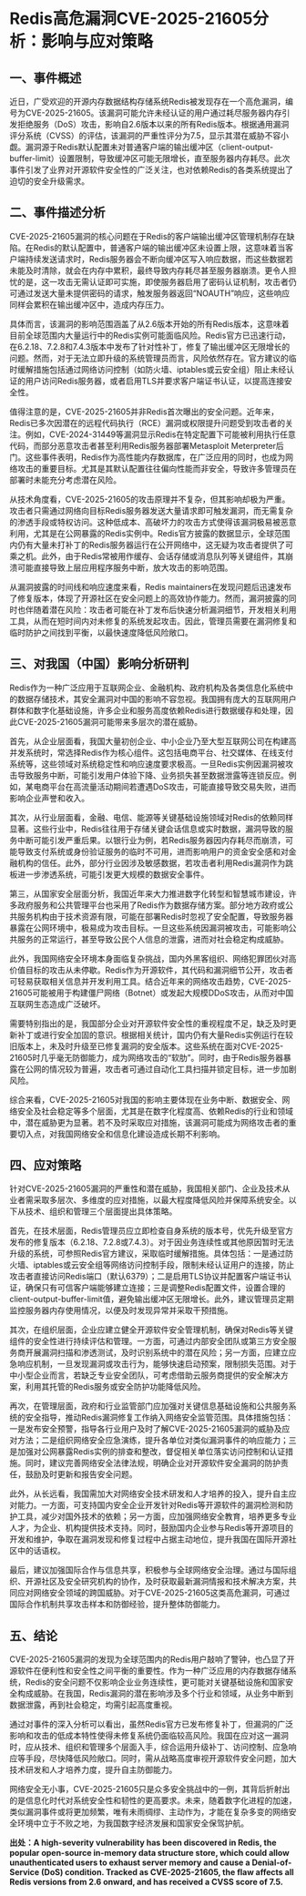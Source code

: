 # Redis高危漏洞CVE-2025-21605分析：影响与应对策略

## 一、事件概述

  近日，广受欢迎的开源内存数据结构存储系统Redis被发现存在一个高危漏洞，编号为CVE-2025-21605。该漏洞可能允许未经认证的用户通过耗尽服务器内存引发拒绝服务（DoS）攻击，影响自2.6版本以来的所有Redis版本。根据通用漏洞评分系统（CVSS）的评估，该漏洞的严重性评分为7.5，显示其潜在威胁不容小觑。漏洞源于Redis默认配置未对普通客户端的输出缓冲区（client-output-buffer-limit）设置限制，导致缓冲区可能无限增长，直至服务器内存耗尽。此次事件引发了业界对开源软件安全性的广泛关注，也对依赖Redis的各类系统提出了迫切的安全升级需求。

## 二、事件描述分析

  CVE-2025-21605漏洞的核心问题在于Redis的客户端输出缓冲区管理机制存在缺陷。在Redis的默认配置中，普通客户端的输出缓冲区未设置上限，这意味着当客户端持续发送请求时，Redis服务器会不断向缓冲区写入响应数据，而这些数据若未能及时清除，就会在内存中累积，最终导致内存耗尽甚至服务器崩溃。更令人担忧的是，这一攻击无需认证即可实施，即使服务器启用了密码认证机制，攻击者仍可通过发送大量未提供密码的请求，触发服务器返回“NOAUTH”响应，这些响应同样会累积在输出缓冲区中，造成内存压力。

  具体而言，该漏洞的影响范围涵盖了从2.6版本开始的所有Redis版本，这意味着目前全球范围内大量运行中的Redis实例可能面临风险。Redis官方已迅速行动，在6.2.18、7.2.8和7.4.3版本中发布了针对性补丁，修复了输出缓冲区无限增长的问题。然而，对于无法立即升级的系统管理员而言，风险依然存在。官方建议的临时缓解措施包括通过网络访问控制（如防火墙、iptables或云安全组）阻止未经认证的用户访问Redis服务器，或者启用TLS并要求客户端证书认证，以提高连接安全性。

  值得注意的是，CVE-2025-21605并非Redis首次曝出的安全问题。近年来，Redis已多次因潜在的远程代码执行（RCE）漏洞或权限提升问题受到攻击者的关注。例如，CVE-2024-31449等漏洞显示Redis在特定配置下可能被利用执行任意代码，而部分恶意攻击者甚至利用Redis服务器部署Metasploit Meterpreter后门。这些事件表明，Redis作为高性能内存数据库，在广泛应用的同时，也成为网络攻击的重要目标。尤其是其默认配置往往偏向性能而非安全，导致许多管理员在部署时未能充分考虑潜在风险。

  从技术角度看，CVE-2025-21605的攻击原理并不复杂，但其影响却极为严重。攻击者只需通过网络向目标Redis服务器发送大量请求即可触发漏洞，而无需复杂的渗透手段或特权访问。这种低成本、高破坏力的攻击方式使得该漏洞极易被恶意利用，尤其是在公网暴露的Redis实例中。Redis官方披露的数据显示，全球范围内仍有大量未打补丁的Redis服务器运行在公开网络中，这无疑为攻击者提供了可乘之机。此外，由于Redis常被用作缓存、会话存储或消息队列等关键组件，其崩溃可能直接导致上层应用程序服务中断，放大攻击的影响范围。

  从漏洞披露的时间线和响应速度来看，Redis maintainers在发现问题后迅速发布了修复版本，体现了开源社区在安全问题上的高效协作能力。然而，漏洞披露的同时也伴随着潜在风险：攻击者可能在补丁发布后快速分析漏洞细节，开发相关利用工具，从而在短时间内对未修复的系统发起攻击。因此，管理员需要在漏洞修复和临时防护之间找到平衡，以最快速度降低风险敞口。

## 三、对我国（中国）影响分析研判

  Redis作为一种广泛应用于互联网企业、金融机构、政府机构及各类信息化系统中的数据存储技术，其安全漏洞对中国的影响不容忽视。我国拥有庞大的互联网用户群体和数字化基础设施，许多企业和服务高度依赖Redis进行数据缓存和处理，因此CVE-2025-21605漏洞可能带来多层次的潜在威胁。

  首先，从企业层面看，我国大量初创企业、中小企业乃至大型互联网公司在构建高并发系统时，常选择Redis作为核心组件。这包括电商平台、社交媒体、在线支付系统等，这些领域对系统稳定性和响应速度要求极高。一旦Redis实例因漏洞被攻击导致服务中断，可能引发用户体验下降、业务损失甚至数据泄露等连锁反应。例如，某电商平台在高流量活动期间若遭遇DoS攻击，可能直接导致交易失败，进而影响企业声誉和收入。

  其次，从行业层面看，金融、电信、能源等关键基础设施领域对Redis的依赖同样显著。这些行业中，Redis往往用于存储关键会话信息或实时数据，漏洞导致的服务中断可能引发严重后果。以银行业为例，若Redis服务器因内存耗尽而崩溃，可能导致支付系统或身份验证服务的临时不可用，进而影响用户的资金安全感和对金融机构的信任。此外，部分行业因涉及敏感数据，若攻击者利用Redis漏洞作为跳板进一步渗透系统，可能引发更大规模的数据安全事件。

  第三，从国家安全层面分析，我国近年来大力推进数字化转型和智慧城市建设，许多政府服务和公共管理平台也采用了Redis作为数据存储方案。部分地方政府或公共服务机构由于技术资源有限，可能在部署Redis时忽视了安全配置，导致服务器暴露在公网环境中，极易成为攻击目标。一旦这些系统因漏洞被攻击，可能影响公共服务的正常运行，甚至导致公民个人信息的泄露，进而对社会稳定构成威胁。

  此外，我国网络安全环境本身面临复杂挑战，国内外黑客组织、网络犯罪团伙对高价值目标的攻击从未停歇。Redis作为开源软件，其代码和漏洞细节公开，攻击者可轻易获取相关信息并开发利用工具。结合近年来的网络攻击趋势，CVE-2025-21605可能被用于构建僵尸网络（Botnet）或发起大规模DDoS攻击，从而对中国互联网生态造成广泛破坏。

  需要特别指出的是，我国部分企业对开源软件安全性的重视程度不足，缺乏及时更新补丁或进行安全加固的意识。根据相关统计，国内仍有大量Redis实例运行在较旧版本上，未及时升级至已修复漏洞的安全版本。这些系统在面对CVE-2025-21605时几乎毫无防御能力，成为网络攻击的“软肋”。同时，由于Redis服务器暴露在公网的情况较为普遍，攻击者可通过自动化工具扫描并锁定目标，进一步加剧风险。

  综合来看，CVE-2025-21605对我国的影响主要体现在业务中断、数据安全、网络安全及社会稳定等多个层面，尤其是在数字化程度高、依赖Redis的行业和领域中，潜在威胁更为显著。若不及时采取应对措施，该漏洞可能成为网络攻击者的重要切入点，对我国网络安全和信息化建设造成长期不利影响。

## 四、应对策略

  针对CVE-2025-21605漏洞的严重性和潜在威胁，我国相关部门、企业及技术从业者需采取多层次、多维度的应对措施，以最大程度降低风险并保障系统安全。以下从技术、组织和管理三个层面提出具体策略。

  首先，在技术层面，Redis管理员应立即检查自身系统的版本号，优先升级至官方发布的修复版本（6.2.18、7.2.8或7.4.3）。对于因业务连续性或其他原因暂时无法升级的系统，可参照Redis官方建议，采取临时缓解措施。具体包括：一是通过防火墙、iptables或云安全组等网络访问控制手段，限制未经认证用户的连接，防止攻击者直接访问Redis端口（默认6379）；二是启用TLS协议并配置客户端证书认证，确保只有可信客户端能够建立连接；三是调整Redis配置文件，设置合理的client-output-buffer-limit值，避免输出缓冲区无限增长。此外，建议管理员定期监控服务器内存使用情况，以便及时发现异常并采取干预措施。

  其次，在组织层面，企业应建立健全开源软件安全管理机制，确保对Redis等关键组件的安全性进行持续评估和管理。一方面，可通过内部安全团队或第三方安全服务商开展漏洞扫描和渗透测试，及时识别系统中的潜在风险；另一方面，应建立应急响应机制，一旦发现漏洞或攻击行为，能够快速启动预案，限制损失范围。对于中小型企业而言，若缺乏专业安全团队，可考虑借助云服务商提供的安全解决方案，利用其托管的Redis服务或安全防护功能降低风险。

  再次，在管理层面，政府和行业监管部门应加强对关键信息基础设施和公共服务系统的安全指导，推动Redis漏洞修复工作纳入网络安全监管范围。具体措施包括：一是发布安全预警，指导各行业用户及时了解CVE-2025-21605漏洞的威胁及应对方法；二是组织网络安全应急演练，提升各单位对类似漏洞事件的响应能力；三是加强对公网暴露Redis实例的排查和整改，督促相关单位落实访问控制和认证措施。同时，建议完善网络安全法律法规，明确企业对开源软件安全漏洞的防护责任，鼓励及时更新和报告安全问题。

  此外，从长远看，我国需加大对网络安全技术研发和人才培养的投入，提升自主应对能力。一方面，可支持国内安全企业开发针对Redis等开源软件的漏洞检测和防护工具，减少对国外技术的依赖；另一方面，应加强网络安全教育，培养更多专业人才，为企业、机构提供技术支持。同时，鼓励国内企业参与Redis等开源项目的开发和维护，争取在漏洞发现和修复过程中占据主动地位，提升我国在国际开源社区中的话语权。

  最后，建议加强国际合作与信息共享，积极参与全球网络安全治理。通过与国际组织、开源社区及安全研究机构的协作，及时获取最新漏洞情报和技术解决方案，共同应对网络安全领域的跨国威胁。对于CVE-2025-21605这类高危漏洞，可通过国际合作机制共享攻击样本和防御经验，提升整体防御能力。

## 五、结论

  CVE-2025-21605漏洞的发现为全球范围内的Redis用户敲响了警钟，也凸显了开源软件在便利性和安全性之间平衡的重要性。作为一种广泛应用的内存数据存储系统，Redis的安全问题不仅影响企业业务连续性，更可能对关键基础设施和国家安全构成威胁。在我国，Redis漏洞的潜在影响涉及多个行业和领域，从业务中断到数据泄露，再到社会稳定，均需引起高度重视。

  通过对事件的深入分析可以看出，虽然Redis官方已发布修复补丁，但漏洞的广泛影响和攻击的低成本特性使得未修复系统仍面临较高风险。我国在应对这一漏洞时，应从技术、组织和管理多个层面入手，综合运用升级补丁、访问控制、应急响应等手段，尽快降低风险敞口。同时，需从战略高度审视开源软件安全问题，加大技术研发和人才培养力度，提升自主防御能力。

  网络安全无小事，CVE-2025-21605只是众多安全挑战中的一例，其背后折射出的是信息化时代对系统安全性和韧性的更高要求。未来，随着数字化进程的加速，类似漏洞事件或将更加频繁，唯有未雨绸缪、主动作为，才能在复杂多变的网络安全环境中立于不败之地，为我国数字经济发展和国家安全保驾护航。

**出处：A high-severity vulnerability has been discovered in Redis, the popular open-source in-memory data structure store, which could allow unauthenticated users to exhaust server memory and cause a Denial-of-Service (DoS) condition. Tracked as CVE-2025-21605, the flaw affects all Redis versions from 2.6 onward, and has received a CVSS score of 7.5.**